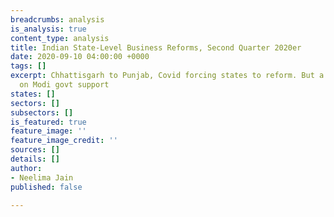 ```yaml
---
breadcrumbs: analysis
is_analysis: true
content_type: analysis
title: Indian State-Level Business Reforms, Second Quarter 2020er
date: 2020-09-10 04:00:00 +0000
tags: []
excerpt: Chhattisgarh to Punjab, Covid forcing states to reform. But a lot hinges
  on Modi govt support
states: []
sectors: []
subsectors: []
is_featured: true
feature_image: ''
feature_image_credit: ''
sources: []
details: []
author:
- Neelima Jain
published: false

---
```

